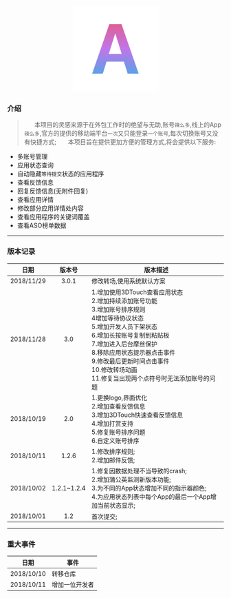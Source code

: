 <p align="center">
<img src="Connect/Public/Assets.xcassets/AppIcon.appiconset/ios-marketing.png" width="200"></img>
</p>

### 介绍
> &nbsp;&nbsp;&nbsp;&nbsp;&nbsp;&nbsp;本项目的灵感来源于在外包工作时的绝望与无助,账号`辣么多`,线上的App`辣么多`,官方的提供的移动端平台`一次`又只能登录`一个账号`,每次切换账号又没有快捷方式;
>&nbsp;&nbsp;&nbsp;&nbsp;&nbsp;&nbsp;本项目旨在提供更加方便的管理方式,将会提供以下服务:
>
- 多账号管理
- 应用状态查询
- 自动隐藏`等待提交`状态的应用程序
- 查看反馈信息
- 回复反馈信息(无附件回复)
- 查看应用详情
- 修改部分应用详情处内容
- 查看应用程序的关键词覆盖
- 查看ASO榜单数据

---
### 版本记录
|<center>日期</center>|<center>版本号</center>|<center>版本描述</center>|
|---|---|---|
|2018/11/29|<center>3.0.1</center>|修改转场,使用系统默认方案|
|2018/11/28|<center>3.0</center>|1.增加使用3DTouch查看应用状态<br>2.增加持续添加账号功能<br>3.增加账号排序规则<br>4增加等待协议状态<br>5.增加开发人员下架状态<br>6.增加长按账号复制到粘贴板<br>7.增加进入后台摩丝保护<br>8.移除应用状态提示器点击事件<br>9.修改最后更新时间点击事件<br>10.修改转场动画<br>11.修复当出现两个点符号时无法添加账号的问题|
|2018/10/19|<center>2.0</center>|1.更换logo,界面优化<br>2.增加查看反馈信息<br>3.增加3DTouch快速查看反馈信息<br>4.增加打赏支持<br>5.修复账号排序问题<br>6.自定义账号排序|
|2018/10/11|<center>1.2.6</center>|1.修改排序规则;<br>2.增加邮件反馈;
|2018/10/02|<center>1.2.1~1.2.4</center>|1.修复因数据处理不当导致的crash; <br>2.增加蒲公英监测新版本功能;<br>3.为不同的App状态增加不同的指示器颜色;<br>4.为应用状态列表中每个App的最后一个App增加当前状态显示;
|2018/10/01|<center>1.2</center>|首次提交;|


---
### 重大事件
|日期|事件|
|---|---|
|2018/10/10|转移仓库|
|2018/10/11|增加一位开发者|

